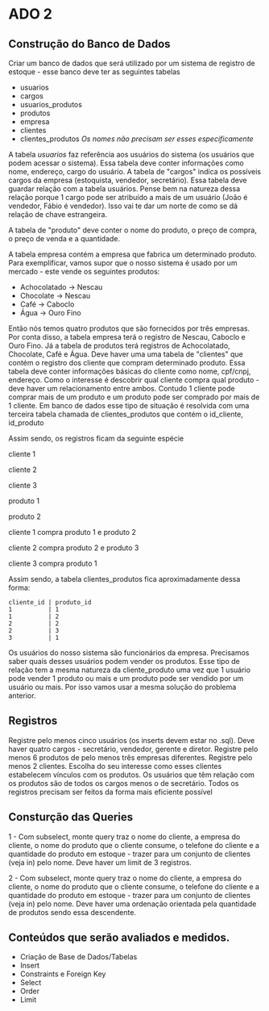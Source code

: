 # ADO 2

## Construção do Banco de Dados

Criar um banco de dados que será utilizado por um sistema de registro de estoque - esse banco deve ter as seguintes tabelas
* usuarios
* cargos
* usuarios_produtos
* produtos
* empresa
* clientes
* clientes_produtos
*Os nomes não precisam ser esses especificamente*


A tabela *usuarios* faz referência aos usuários do sistema (os usuários que podem acessar o sistema). Essa tabela deve conter informações como nome, endereço, cargo do usuário.
A tabela de "cargos" indica os possíveis cargos da empresa (estoquista, vendedor, secretário). Essa tabela deve guardar relação com a tabela usuários. Pense bem na natureza dessa relação porque 1 cargo pode ser atribuído a mais de um usuário (João é vendedor, Fábio é vendedor). Isso vai te dar um norte de como se dá relação de chave estrangeira.

A tabela de "produto" deve conter o nome do produto, o preço de compra, o preço de venda e a quantidade.

A tabela empresa contém a empresa que fabrica um determinado produto. Para exemplificar, vamos supor que o nosso sistema é usado por um mercado - este vende os seguintes produtos:

* Achocolatado -> Nescau
* Chocolate -> Nescau
* Café -> Caboclo
* Água -> Ouro Fino

Então nós temos quatro produtos que são fornecidos por três empresas. Por conta disso, a tabela empresa terá o registro de Nescau, Caboclo e Ouro Fino. Já a tabela de produtos terá registros de Achocolatado, Chocolate, Café e Água. Deve haver uma uma tabela de "clientes" que contém o registro dos cliente que compram determinado produto. Essa tabela deve conter informações básicas do cliente como nome, cpf/cnpj, endereço. Como o interesse é descobrir qual cliente compra qual produto - deve haver um relacionamento entre ambos. Contudo 1 cliente pode comprar mais de um produto e um produto pode ser comprado por mais de 1 cliente. Em banco de dados esse tipo de situação é resolvida com uma terceira tabela chamada de clientes_produtos que contém o id_cliente, id_produto

Assim sendo, os registros ficam da seguinte espécie

cliente 1

cliente 2

cliente 3

produto 1

produto 2

cliente 1 compra produto 1 e produto 2

cliente 2 compra produto 2 e produto 3

cliente 3 compra produto 1

Assim sendo, a tabela clientes_produtos fica aproximadamente dessa forma:

```
cliente_id | produto_id
1          | 1
1          | 2
2          | 2
2          | 3
3          | 1
```


Os usuários do nosso sistema são funcionários da empresa. Precisamos saber quais desses usuários podem vender os produtos. Esse tipo de relação tem a mesma natureza da cliente_produto uma vez que 1 usuário pode vender 1 produto ou mais e um produto pode ser vendido por um usuário ou mais. Por isso vamos usar a mesma solução do problema anterior.

## Registros

Registre pelo menos cinco usuários (os inserts devem estar no .sql).
Deve haver quatro cargos - secretário, vendedor, gerente e diretor.
Registre pelo menos 6 produtos de pelo menos três empresas diferentes.
Registre pelo menos 2 clientes. Escolha do seu interesse como esses clientes estabelecem vínculos com os produtos.
Os usuários que têm relação com os produtos são de todos os cargos menos o de secretário.
Todos os registros precisam ser feitos da forma mais eficiente possível

## Consturção das Queries

1 - Com subselect, monte query traz o nome do cliente, a empresa do cliente, o nome do produto que o cliente consume, o telefone do cliente e a quantidade do produto em estoque - trazer para um conjunto de clientes (veja in) pelo nome. Deve haver um limit de 3 registros.

2 - Com subselect, monte query traz o nome do cliente, a empresa do cliente, o nome do produto que o cliente consume, o telefone do cliente e a quantidade do produto em estoque - trazer para um conjunto de clientes (veja in) pelo nome. Deve haver uma ordenação orientada pela quantidade de produtos sendo essa descendente.

## Conteúdos que serão avaliados e medidos.

* Criação de Base de Dados/Tabelas
* Insert
* Constraints e Foreign Key
* Select
* Order
* Limit
